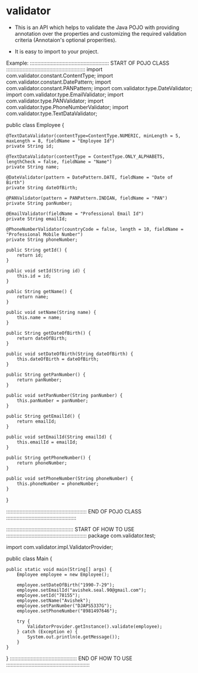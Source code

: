 # validator

- This is an API which helps to validate the Java POJO with providing annotation over the properties and customizing the
required validation criteria (Annotaion's optional properities).

- It is easy to import to your project.

Example:
::::::::::::::::::::::::::::::::::::::::::::::::::::: START OF POJO CLASS :::::::::::::::::::::::::::::::::::::::::::::::::::::
import com.validator.constant.ContentType;
import com.validator.constant.DatePattern;
import com.validator.constant.PANPattern;
import com.validator.type.DateValidator;
import com.validator.type.EmailValidator;
import com.validator.type.PANValidator;
import com.validator.type.PhoneNumberValidator;
import com.validator.type.TextDataValidator;

public class Employee {

	@TextDataValidator(contentType=ContentType.NUMERIC, minLength = 5, maxLength = 8, fieldName = "Employee Id")
	private String id;
	
	@TextDataValidator(contentType = ContentType.ONLY_ALPHABETS, lengthCheck = false, fieldName = "Name")
	private String name;
	
	@DateValidator(pattern = DatePattern.DATE, fieldName = "Date of Birth")
	private String dateOfBirth;
	
	@PANValidator(pattern = PANPattern.INDIAN, fieldName = "PAN")
	private String panNumber;
	
	@EmailValidator(fieldName = "Professional Email Id")
	private String emailId;
	
	@PhoneNumberValidator(countryCode = false, length = 10, fieldName = "Professional Mobile Number")
	private String phoneNumber;

	public String getId() {
		return id;
	}

	public void setId(String id) {
		this.id = id;
	}

	public String getName() {
		return name;
	}

	public void setName(String name) {
		this.name = name;
	}

	public String getDateOfBirth() {
		return dateOfBirth;
	}

	public void setDateOfBirth(String dateOfBirth) {
		this.dateOfBirth = dateOfBirth;
	}

	public String getPanNumber() {
		return panNumber;
	}

	public void setPanNumber(String panNumber) {
		this.panNumber = panNumber;
	}

	public String getEmailId() {
		return emailId;
	}

	public void setEmailId(String emailId) {
		this.emailId = emailId;
	}

	public String getPhoneNumber() {
		return phoneNumber;
	}

	public void setPhoneNumber(String phoneNumber) {
		this.phoneNumber = phoneNumber;
	}
}

:::::::::::::::::::::::::::::::::::::::::::::::::::::: END OF POJO CLASS :::::::::::::::::::::::::::::::::::::::::::::::

::::::::::::::::::::::::::::::::::::::::::::: START OF HOW TO USE ::::::::::::::::::::::::::::::::::::::::::::::::::::::
package com.validator.test;

import com.validator.impl.ValidatorProvider;

public class Main {

	public static void main(String[] args) {
		Employee employee = new Employee();
		
		employee.setDateOfBirth("1990-7-29");
		employee.setEmailId("avishek.seal.90@gmail.com");
		employee.setId("78155");
		employee.setName("Avishek");
		employee.setPanNumber("DJAPS5337G");
		employee.setPhoneNumber("8981497646");
		
		try {
			ValidatorProvider.getInstance().validate(employee);
		} catch (Exception e) {
			System.out.println(e.getMessage());
		}
	}
}
::::::::::::::::::::::::::::::::::::::::::::: END OF HOW TO USE ::::::::::::::::::::::::::::::::::::::::::::::::::::::::
